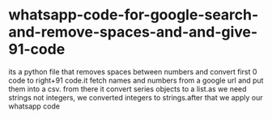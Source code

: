 # whatsapp-code-for-google-search-and-remove-spaces-and-and-give-91-code
its a python file that removes spaces between numbers and convert first 0 code to right+91 code.it fetch names and numbers from a google url and put them into a csv. from there it convert series objects to a list.as we need strings not integers, we converted integers to strings.after that we apply our whatsapp code
